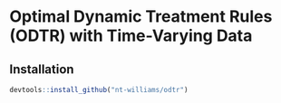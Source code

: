Optimal Dynamic Treatment Rules (ODTR) with Time-Varying Data
================

## Installation

``` r
devtools::install_github("nt-williams/odtr")
```
